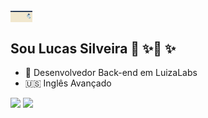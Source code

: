 <img src="My_project-1_AdobeExpress.gif" width="35em" align="center">
 
## Sou Lucas Silveira 🚀 ✨🚀 ✨
  
- 👷 Desenvolvedor Back-end em LuizaLabs 
- 🇺🇸 Inglês Avançado 

<div align = "left">
<img height = "200em" src="https://github-readme-stats.vercel.app/api/top-langs/?username=Silveira-R-Lucas&show_icons=true&count_private=true"/>
<img height = "200em" src="https://github-readme-stats.vercel.app/api?username=Silveira-R-Lucas&show_icons=true&show_icons=true&count_private=true" />
</div>
